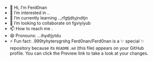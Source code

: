 - 👋 Hi, I’m Ferd0nan
- 👀 I’m interested in ..
- 🌱 I’m currently learning ..,rfgtjdtyjndtjn
- 💞️ I’m looking to collaborate on fgviyiyub
- 📫 How to reach me .
- 😄 Pronouns: ...ihydtjytdu
- ⚡ Fun fact: .999tyhytersgrshg
Ferd0nan/Ferd0nan is a ✨ special ✨ repository because its `README.md` (this file) appears on your GitHub profile.
You can click the Preview link to take a look at your changes.
